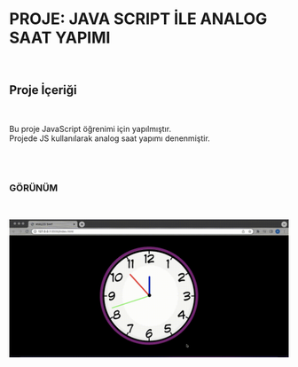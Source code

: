 <h1> PROJE:  JAVA SCRIPT İLE ANALOG SAAT YAPIMI  </h1> </br>

<h2> Proje İçeriği </h2> </br>
<p> Bu proje JavaScript öğrenimi için yapılmıştır. </br>
Projede JS kullanılarak analog saat yapımı denenmiştir.  </p> </br> </br>

<h3>  GÖRÜNÜM </h3> </br>

![](analogsaat-screen.gif) 
